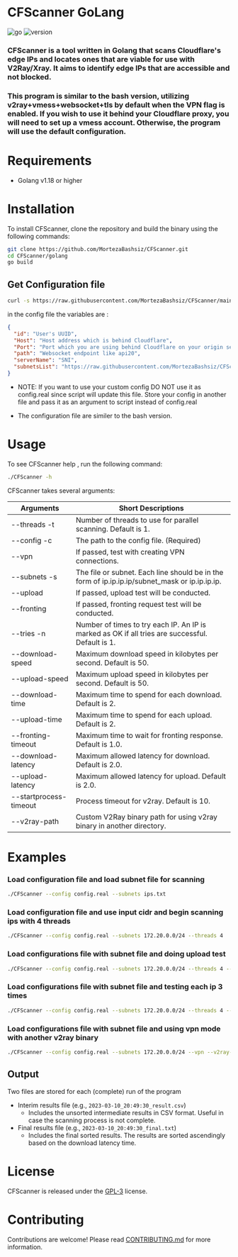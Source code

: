 # CFScanner GoLang

![go]
![version]

### CFScanner is a tool written in Golang that scans Cloudflare's edge IPs and locates ones that are viable for use with V2Ray/Xray. It aims to identify edge IPs that are accessible and not blocked.

### This program is similar to the bash version, utilizing v2ray+vmess+websocket+tls by default when the VPN flag is enabled. If you wish to use it behind your Cloudflare proxy, you will need to set up a vmess account. Otherwise, the program will use the default configuration.

# Requirements

- Golang v1.18 or higher

# Installation

To install CFScanner, clone the repository and build the binary using the following commands:

```bash
git clone https://github.com/MortezaBashsiz/CFScanner.git
cd CFScanner/golang
go build
```

## Get Configuration file

```bash
curl -s https://raw.githubusercontent.com/MortezaBashsiz/CFScanner/main/bash/ClientConfig.json -o config.real
```

in the config file the variables are :

```json
{
  "id": "User's UUID",
  "Host": "Host address which is behind Cloudflare",
  "Port": "Port which you are using behind Cloudflare on your origin server",
  "path": "Websocket endpoint like api20",
  "serverName": "SNI",
  "subnetsList": "https://raw.githubusercontent.com/MortezaBashsiz/CFScanner/main/bash/cf.local.iplist"
}
```

- NOTE: If you want to use your custom config DO NOT use it as config.real since script will update this file. Store your config in another file and pass it as an argument to script instead of config.real

- The configuration file are similer to the bash version.

# Usage

To see CFScanner help , run the following command:

```bash
./CFScanner -h
```

CFScanner takes several arguments:

| Arguments              | Short Descriptions                                                                               |
| ---------------------- | ------------------------------------------------------------------------------------------------ |
| --threads -t           | Number of threads to use for parallel scanning. Default is 1.                                    |
| --config -c            | The path to the config file. (Required)                                                          |
| --vpn                  | If passed, test with creating VPN connections.                                                   |
| --subnets -s           | The file or subnet. Each line should be in the form of ip.ip.ip.ip/subnet_mask or ip.ip.ip.ip.   |
| --upload               | If passed, upload test will be conducted.                                                        |
| --fronting             | If passed, fronting request test will be conducted.                                              |
| --tries -n             | Number of times to try each IP. An IP is marked as OK if all tries are successful. Default is 1. |
| --download-speed       | Maximum download speed in kilobytes per second. Default is 50.                                   |
| --upload-speed         | Maximum upload speed in kilobytes per second. Default is 50.                                     |
| --download-time        | Maximum time to spend for each download. Default is 2.                                           |
| --upload-time          | Maximum time to spend for each upload. Default is 2.                                             |
| --fronting-timeout     | Maximum time to wait for fronting response. Default is 1.0.                                      |
| --download-latency     | Maximum allowed latency for download. Default is 2.0.                                            |
| --upload-latency       | Maximum allowed latency for upload. Default is 2.0.                                              |
| --startprocess-timeout | Process timeout for v2ray. Default is 10.                                                        |
| --v2ray-path           | Custom V2Ray binary path for using v2ray binary in another directory.                            |

# Examples

### Load configuration file and load subnet file for scanning

```bash
./CFScanner --config config.real --subnets ips.txt
```

### Load configuration file and use input cidr and begin scanning ips with 4 threads

```bash
./CFScanner --config config.real --subnets 172.20.0.0/24 --threads 4
```

### Load configurations file with subnet file and doing upload test

```bash
./CFScanner --config config.real --subnets 172.20.0.0/24 --threads 4 --upload
```

### Load configurations file with subnet file and testing each ip 3 times

```bash
./CFScanner --config config.real --subnets 172.20.0.0/24 --threads 4 --tries 3
```

### Load configurations file with subnet file and using vpn mode with another v2ray binary

```bash
./CFScanner --config config.real --subnets 172.20.0.0/24 --vpn --v2ray-path ~/v2ray-macos-arm64-v8a/v2ray
```

## Output

Two files are stored for each (complete) run of the program

- Interim results file (e.g., `2023-03-10_20:49:30_result.csv`)
  - Includes the unsorted intermediate results in CSV format. Useful in case the scanning process is not complete.
- Final results file (e.g., `2023-03-10_20:49:30_final.txt`)
  - Includes the final sorted results. The results are sorted ascendingly based on the download latency time.

# License

CFScanner is released under the [GPL-3](../LICENSE) license.

# Contributing

Contributions are welcome! Please read [CONTRIBUTING.md](../CONTRIBUTING.md) for more information.

[go]: https://img.shields.io/badge/Go-cyan?logo=go
[version]: https://img.shields.io/badge/Version-1.1-blue
